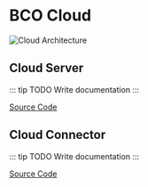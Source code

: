 # BCO Cloud

![Cloud Architecture](/images/cloud/BCOCloudArchitecture.svg)

## Cloud Server

::: tip TODO
Write documentation
:::

[Source Code](https://github.com/openbase/bco.cloud)

## Cloud Connector

::: tip TODO
Write documentation
:::

[Source Code](https://github.com/openbase/bco.app/tree/master/cloudconnector)